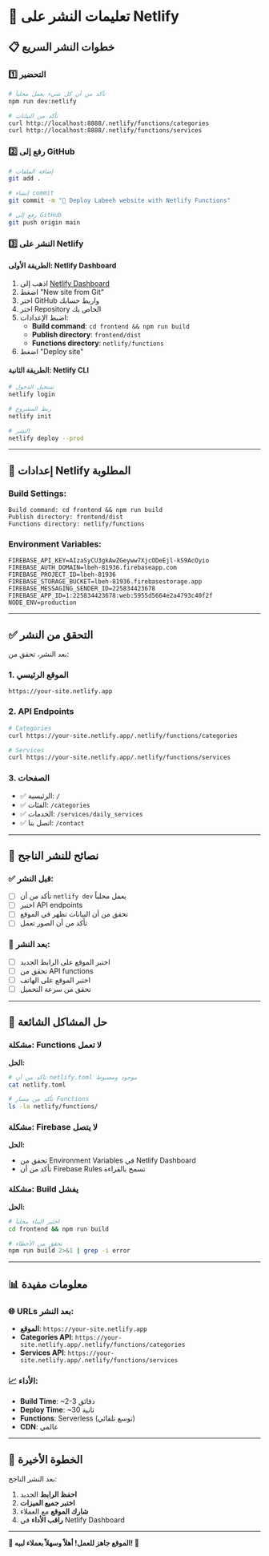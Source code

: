 # 🚀 تعليمات النشر على Netlify

## 📋 خطوات النشر السريع

### 1️⃣ التحضير
```bash
# تأكد من أن كل شيء يعمل محلياً
npm run dev:netlify

# تأكد من البيانات
curl http://localhost:8888/.netlify/functions/categories
curl http://localhost:8888/.netlify/functions/services
```

### 2️⃣ رفع إلى GitHub
```bash
# إضافة الملفات
git add .

# إنشاء commit
git commit -m "🚀 Deploy Labeeh website with Netlify Functions"

# رفع إلى GitHub
git push origin main
```

### 3️⃣ النشر على Netlify

#### الطريقة الأولى: Netlify Dashboard
1. اذهب إلى [Netlify Dashboard](https://app.netlify.com)
2. اضغط "New site from Git"
3. اختر GitHub واربط حسابك
4. اختر Repository الخاص بك
5. اضبط الإعدادات:
   - **Build command**: `cd frontend && npm run build`
   - **Publish directory**: `frontend/dist`
   - **Functions directory**: `netlify/functions`
6. اضغط "Deploy site"

#### الطريقة الثانية: Netlify CLI
```bash
# تسجيل الدخول
netlify login

# ربط المشروع
netlify init

# النشر
netlify deploy --prod
```

---

## 🔧 إعدادات Netlify المطلوبة

### Build Settings:
```
Build command: cd frontend && npm run build
Publish directory: frontend/dist
Functions directory: netlify/functions
```

### Environment Variables:
```
FIREBASE_API_KEY=AIzaSyCU3gkAwZGeyww7XjcODeEjl-kS9AcOyio
FIREBASE_AUTH_DOMAIN=lbeh-81936.firebaseapp.com
FIREBASE_PROJECT_ID=lbeh-81936
FIREBASE_STORAGE_BUCKET=lbeh-81936.firebasestorage.app
FIREBASE_MESSAGING_SENDER_ID=225834423678
FIREBASE_APP_ID=1:225834423678:web:5955d5664e2a4793c40f2f
NODE_ENV=production
```

---

## ✅ التحقق من النشر

بعد النشر، تحقق من:

### 1. الموقع الرئيسي
```
https://your-site.netlify.app
```

### 2. API Endpoints
```bash
# Categories
curl https://your-site.netlify.app/.netlify/functions/categories

# Services
curl https://your-site.netlify.app/.netlify/functions/services
```

### 3. الصفحات
- ✅ الرئيسية: `/`
- ✅ الفئات: `/categories`
- ✅ الخدمات: `/services/daily_services`
- ✅ اتصل بنا: `/contact`

---

## 🎯 نصائح للنشر الناجح

### ✅ قبل النشر:
- [ ] تأكد من أن `netlify dev` يعمل محلياً
- [ ] اختبر API endpoints
- [ ] تحقق من أن البيانات تظهر في الموقع
- [ ] تأكد من أن الصور تعمل

### 🚀 بعد النشر:
- [ ] اختبر الموقع على الرابط الجديد
- [ ] تحقق من API functions
- [ ] اختبر الموقع على الهاتف
- [ ] تحقق من سرعة التحميل

---

## 🐛 حل المشاكل الشائعة

### مشكلة: Functions لا تعمل
**الحل:**
```bash
# تأكد من أن netlify.toml موجود ومضبوط
cat netlify.toml

# تأكد من مسار Functions
ls -la netlify/functions/
```

### مشكلة: Firebase لا يتصل
**الحل:**
- تحقق من Environment Variables في Netlify Dashboard
- تأكد من أن Firebase Rules تسمح بالقراءة

### مشكلة: Build يفشل
**الحل:**
```bash
# اختبر البناء محلياً
cd frontend && npm run build

# تحقق من الأخطاء
npm run build 2>&1 | grep -i error
```

---

## 📊 معلومات مفيدة

### 🌐 URLs بعد النشر:
- **الموقع**: `https://your-site.netlify.app`
- **Categories API**: `https://your-site.netlify.app/.netlify/functions/categories`
- **Services API**: `https://your-site.netlify.app/.netlify/functions/services`

### 📈 الأداء:
- **Build Time**: ~2-3 دقائق
- **Deploy Time**: ~30 ثانية
- **Functions**: Serverless (توسع تلقائي)
- **CDN**: عالمي

---

## 🎉 الخطوة الأخيرة

بعد النشر الناجح:

1. **احفظ الرابط** الجديد
2. **اختبر جميع الميزات**
3. **شارك الموقع** مع العملاء
4. **راقب الأداء** في Netlify Dashboard

---

**🚀 الموقع جاهز للعمل! أهلاً وسهلاً بعملاء لبيه! 🚀** 
